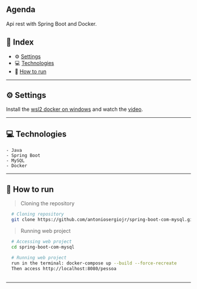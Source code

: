 ## Agenda

Api rest with Spring Boot and Docker.

## 📌 Index
- ⚙ [Settings](#-settings)
- 💻 [Technologies](#-technologies)
- 🚀 [How to run](#-how-to-run)
---

## ⚙ Settings
  Install the [wsl2 docker on windows](https://github.com/codeedu/wsl2-docker-quickstart) and watch the [video](https://youtu.be/HR5Np1HmC7c).
  
---

## 💻 Technologies
    - Java
    - Spring Boot
    - MySQL
    - Docker        
---

## 🚀 How to run

  > Cloning the repository
  ```bash
    # Cloning repository
    git clone https://github.com/antoniosergiojr/spring-boot-com-mysql.git
  ```

  > Running web project
  ```bash
    # Accessing web project
    cd spring-boot-com-mysql
    
    # Running web project
    run in the terminal: docker-compose up --build --force-recreate
    Then access http://localhost:8080/pessoa
    
  ```
---
